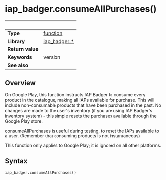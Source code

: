 # iap_badger.consumeAllPurchases()

|                      | &nbsp; 
| -------------------- | ---------------------------------------------------------------
| __Type__             | [function](http://docs.coronalabs.com/api/type/Function.html)
| __Library__          | [iap_badger.*](Readme.markdown)
| __Return value__     | 
| __Keywords__         | version
| __See also__         | 


## Overview

On Google Play, this function instructs IAP Badger to consume every product in the catalogue, making all IAPs available for purchase.  This will include non-consumable products that have been purchased in the past.  No changes are made to the user's inventory (if you are using IAP Badger's inventory system) - this simple resets the purchases available through the Google Play store.

consumeAllPurchases is useful during testing, to reset the IAPs available to a user.  (Remember that consuming products is not instantaneous) 

This function only applies to Google Play; it is ignored on all other platforms.


## Syntax

	iap_badger.consumeAllPurchases()



